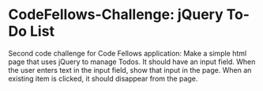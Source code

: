 CodeFellows-Challenge: jQuery To-Do List
========================
Second code challenge for Code Fellows application: 
Make a simple html page that uses jQuery to manage Todos. It should have an input field. When the user enters text in the input field, show that input in the page. When an existing item is clicked, it should disappear from the page.
